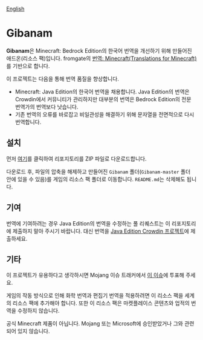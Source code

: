 [English](README.en.md)

# Gibanam


**Gibanam**은 Minecraft: Bedrock Edition의 한국어 번역을 개선하기 위해 만들어진 애드온(리소스 팩)입니다. fromgate의 [번역: Minecraft(Translations for Minecraft)](https://github.com/fromgate/TranslationsForMinecraft)를 기반으로 합니다.

이 프로젝트는 다음을 통해 번역 품질을 향상합니다.

- Minecraft: Java Edition의 한국어 번역을 채용합니다. Java Edition의 번역은 Crowdin에서 커뮤니티가 관리하지만 대부분의 번역은 Bedrock Edition의 전문 번역가의 번역보다 낫습니다.
- 기존 번역의 오류를 바로잡고 비일관성을 해결하기 위해 문자열을 전면적으로 다시 번역합니다.


## 설치
먼저 [여기](https://github.com/Johnmacrocraft/Gibanam/archive/refs/heads/master.zip)를 클릭하여 리포지토리를 ZIP 파일로 다운로드합니다.

다운로드 후, 파일의 압축을 해제하고 만들어진 `Gibanam` 폴더(`Gibanam-master` 폴더 안에 있을 수 있음)를 게임의 리소스 팩 폴더로 이동합니다. `README.md`는 삭제해도 됩니다.


## 기여
번역에 기여하려는 경우 Java Edition의 번역을 수정하는 풀 리퀘스트는 이 리포지토리에 제출하지 말아 주시기 바랍니다. 대신 번역을 [Java Edition Crowdin 프로젝트](https://crowdin.com/project/minecraft)에 제출하세요.


## 기타
이 프로젝트가 유용하다고 생각하시면 Mojang 이슈 트래커에서 [이 이슈](https://bugs.mojang.com/browse/MCPE/issues/MCPE-176901)에 투표해 주세요.

게임의 작동 방식으로 인해 화학 번역과 편집기 번역을 적용하려면 이 리소스 팩을 세계의 리소스 팩에 추가해야 합니다. 또한 이 리소스 팩은 마켓플레이스 콘텐츠와 업적의 번역을 수정하지 않습니다.

공식 Minecraft 제품이 아닙니다. Mojang 또는 Microsoft에 승인받았거나 그와 관련되어 있지 않습니다.
